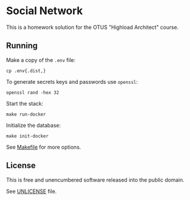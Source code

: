 # Social Network

This is a homework solution for the OTUS "Highload Architect" course.

## Running

Make a copy of the `.env` file:

```shell
cp .env{.dist,}
```

To generate secrets keys and passwords use `openssl`:

```shell
openssl rand -hex 32
```

Start the stack:

```shell
make run-docker
```

Initialize the database:

```shell
make init-docker
```

See [Makefile](./Makefile) for more options.

## License

This is free and unencumbered software released into the public domain.

See [UNLICENSE](./UNLICENSE) file.
